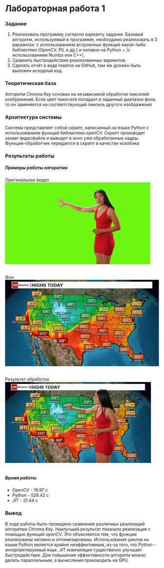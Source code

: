 # Лабораторная работа 1

### Задание
1. Реализовать программу согласно варианту задания. Базовый алгоритм,
используемый в программе, необходимо реализовать в 3 вариантах: с
использованием встроенных функций какой-либо библиотеки (OpenCV,
PIL и др.) и нативно на Python + |с использованием Numba или C++|.
2. Сравнить быстродействие реализованных вариантов.
3. Сделать отчёт в виде readme на GitHub, там же должен быть выложен
исходный код.

### Теоретическая база
Алгоритм Chroma Key основан на независимой обработке пикселей изображения.
Если цвет пикеселя попадает в заданный диапазон фона, то он заменяется на соответствующий пиксель другого изображения

### Архитектура системы
Система представляет собой скрипт, написанный на языке Python с использованием функций библиотеки openCV.
Скрипт производит захват видеофайла и выводит в окно уже обработанные кадры. Функция-обработчик передается в скрипт в качестве коллбэка

### Результаты работы 
##### Примеры работы алгоритма
Оригинальное видео
<br><img src="https://github.com/V-Gorash/CV_Lab1/blob/master/readme_images/original.png"><br><br>

Фон
<br><img src="https://github.com/V-Gorash/CV_Lab1/blob/master/readme_images/map.jpg"><br><br>

Результат обработки
<br><img src="https://github.com/V-Gorash/CV_Lab1/blob/master/readme_images/modified.png"><br><br>

##### Время работы
* OpenCV - 19.97 с
* Python - 528.42 c
* JIT - 21.44 c


### Вывод
В ходе работы было проведено сравнение различных реализаций алгоритма Chroma Key.
Наилучший результат показала реализация с помощью функций openCV. Это объясняется тем, что функции реализованы нативно и оптимизированы.
Использование циклов на языке Python является крайне неэффективным, из-за того, что Python - интерпретируемый язык.
JIT компиляция существенно улучшает быстродействие. Для повышения эффективности алгоритм можно делать параллельным, а вычисления производить на GPU.